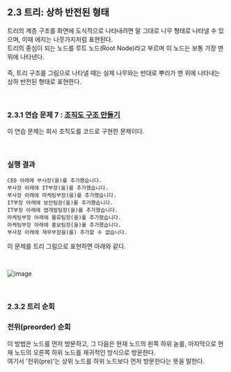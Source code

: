 ## 2.3 트리: 상하 반전된 형태
트리의 계층 구조를 화면에 도식적으로 나타내려면 말 그대로 나무 형태로 나타낼 수 있으며, 이때 에지는 나뭇가지처럼 표현된다.
<br>
트리의 중심이 되는 노드를 루트 노드(Root Node)라고 부르며 이 노드는 보통 가장 맨 위에 나타낸다.
<br>
<br>
즉, 트리 구조를 그림으로 나타낼 때는 실제 나무와는 반대로 뿌리가 맨 위에 나타내는 상하 반전된 형태로 표현한다.

<br>

### 2.3.1 연습 문제 7 : [조직도 구조 만들기](https://github.com/JeHeeYu/Book-Reviews/blob/main/Algorithm/%EC%BD%94%EB%94%A9%20%ED%85%8C%EC%8A%A4%ED%8A%B8%EB%A5%BC%20%EC%9C%84%ED%95%9C%20%EC%9E%90%EB%A3%8C%20%EA%B5%AC%EC%A1%B0%EC%99%80%20%EC%95%8C%EA%B3%A0%EB%A6%AC%EC%A6%98%20with%20C%2B%2B/2%EC%9E%A5%20%ED%8A%B8%EB%A6%AC%2C%20%ED%9E%99%2C%20%EA%B7%B8%EB%9E%98%ED%94%84/2.3%20%ED%8A%B8%EB%A6%AC%3A%20%EC%83%81%ED%95%98%20%EB%B0%98%EC%A0%84%EB%90%9C%20%ED%98%95%ED%83%9C/tree_structure.cpp)
이 연습 문제는 회사 조직도를 코드로 구현한 문제이다.

<br>

### 실행 결과

```
CEO 아래에 부사장(을)를 추가했습니다.
부사장 아래에 IT부장(을)를 추가했습니다.
부사장 아래에 마케팅부장(을)를 추가했습니다.
IT부장 아래에 보안팀장(을)를 추가했습니다.
IT부장 아래에 앱개발팀장(을)를 추가했습니다.
마케팅부장 아래에 물류팀장(을)를 추가했습니다.
마케팅부장 아래에 홍보팀장(을)를 추가했습니다.
부사장 아래에 재무부장을(를) 추가할 수 없습니다.
```

이 문제를 트리 그림으로 표현하면 아래와 같다.

<br>

![image](https://github.com/JeHeeYu/Book-Reviews/assets/87363461/7ca739ed-4af5-4fc6-b2b5-da4539feff31)

<br>

### 2.3.2 트리 순회

### 전위(preorder) 순회
이 방법은 노드를 먼저 방문하고, 그 다음은 현재 노드의 왼쪽 하위 녿를, 마지막으로 현재 노드의 오른쪽 하위 노드를 재귀적인 방식으로 방문한다.
<br>
여기서 '전위(pre)'는 상위 노드를 하위 노드보다 먼저 방문한다는 뜻을 말한다.
